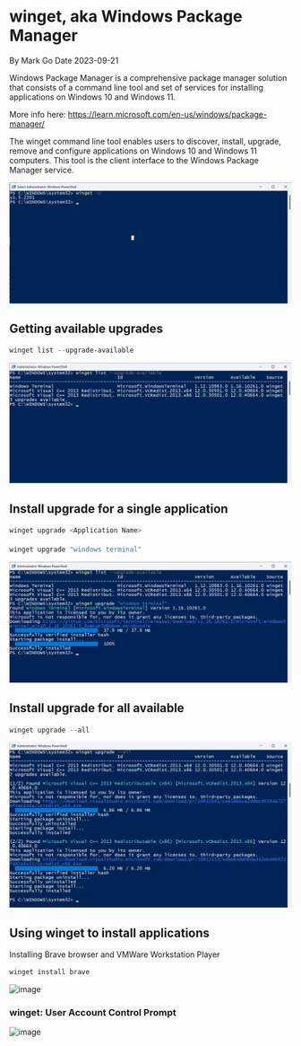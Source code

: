 # winget, aka Windows Package Manager

By Mark Go
Date 2023-09-21

Windows Package Manager is a comprehensive package manager solution that consists of a command line tool and set of services for installing applications on Windows 10 and Windows 11.

More info here: https://learn.microsoft.com/en-us/windows/package-manager/

The winget command line tool enables users to discover, install, upgrade, remove and configure applications on Windows 10 and Windows 11 computers. This tool is the client interface to the Windows Package Manager service.

![Alt text](/ToolsUtilities/images/wingetversion.png)

## Getting available upgrades

```powershell
winget list --upgrade-available
```

![Alt text](/ToolsUtilities/images/wingetlistavailable.png)

## Install upgrade for a single application 

```powershell
winget upgrade <Application Name>

winget upgrade "windows terminal"
```

![Alt text](/ToolsUtilities/images/wingetinstallone.png)


## Install upgrade for all available  

```powershell
winget upgrade --all
```

![Alt text](/ToolsUtilities/images/wingetupgradeall.png)


## Using winget to install applications 

Installing Brave browser and VMWare Workstation Player

```bash
winget install brave
```

![image](https://github.com/markgodiy/PatchTuesday/assets/101022486/71bda10f-cdc3-4f6e-b80d-572b1c1e7159)

### winget: User Account Control Prompt 
![image](https://github.com/markgodiy/PatchTuesday/assets/101022486/118f606d-0c2b-4570-a59f-44f468298b21)



